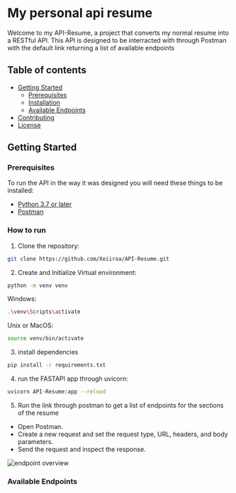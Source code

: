 # My personal api resume

Welcome to my API-Resume, a project that converts my normal resume into a RESTful API. This API is designed to be interracted with through Postman with the default link returning a list of available endpoints

## Table of contents

- [Getting Started](#getting-started)
  - [Prerequisites](#prerequisites)
  - [Installation](#installation)
  - [Available Endpoints](#available-endpoints)
- [Contributing](#contributing)
- [License](#license)


## Getting Started

### Prerequisites

To run the API in the way it was designed you will need these things to be installed:

- [Python 3.7 or later](https://www.python.org/downloads/)
- [Postman](https://www.postman.com/downloads/)


### How to run
1. Clone the repository:

```bash
git clone https://github.com/Xeiiroa/API-Resume.git
```

2. Create and Initialize Virtual environment:
```bash
python -m venv venv
```
Windows:
```bash
.\venv\Scripts\activate
```
Unix or MacOS:
```bash
source venv/bin/activate
```

3. install dependencies
```bash
pip install -r requirements.txt
```

4. run the FASTAPI app through uvicorn:
```bash
uvicorn API-Resume:app --reload
```

5. Run the link through postman to get a list of endpoints for the sections of the resume
- Open Postman.
- Create a new request and set the request type, URL, headers, and body parameters.
- Send the request and inspect the response.

![endpoint overview]()


### Available Endpoints




